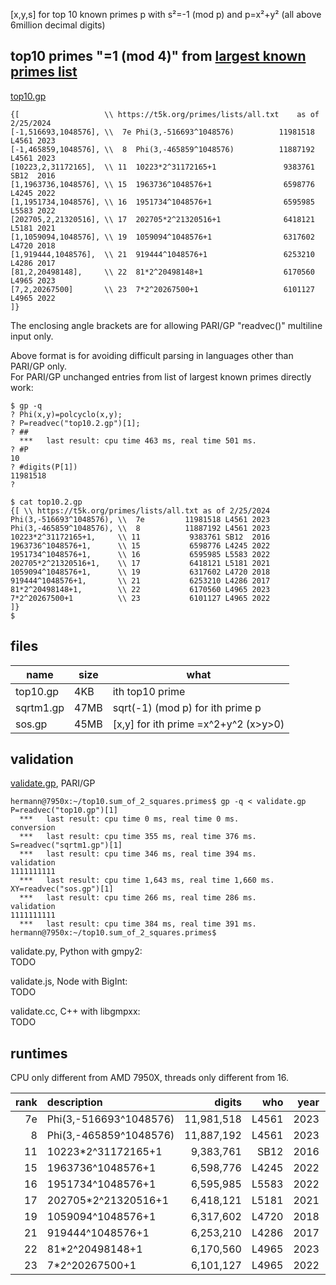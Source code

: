 [x,y,s] for top 10 known primes p with s²=-1 (mod p) and p=x²+y² (all above 6million decimal digits)

## top10 primes "=1 (mod 4)" from [largest known primes list](https://t5k.org/primes/lists/all.txt)
[top10.gp](top10.gp)  
```
{[                   \\ https://t5k.org/primes/lists/all.txt    as of 2/25/2024
[-1,516693,1048576], \\  7e Phi(3,-516693^1048576)          11981518 L4561 2023
[-1,465859,1048576], \\  8  Phi(3,-465859^1048576)          11887192 L4561 2023
[10223,2,31172165],  \\ 11  10223*2^31172165+1               9383761 SB12  2016
[1,1963736,1048576], \\ 15  1963736^1048576+1                6598776 L4245 2022
[1,1951734,1048576], \\ 16  1951734^1048576+1                6595985 L5583 2022
[202705,2,21320516], \\ 17  202705*2^21320516+1              6418121 L5181 2021
[1,1059094,1048576], \\ 19  1059094^1048576+1                6317602 L4720 2018
[1,919444,1048576],  \\ 21  919444^1048576+1                 6253210 L4286 2017
[81,2,20498148],     \\ 22  81*2^20498148+1                  6170560 L4965 2023
[7,2,20267500]       \\ 23  7*2^20267500+1                   6101127 L4965 2022
]}
```
The enclosing angle brackets are for allowing PARI/GP "readvec()" multiline input only.  

Above format is for avoiding difficult parsing in languages other than PARI/GP only.  
For PARI/GP unchanged entries from list of largest known primes directly work:
```
$ gp -q
? Phi(x,y)=polcyclo(x,y);
? P=readvec("top10.2.gp")[1];
? ##
  ***   last result: cpu time 463 ms, real time 501 ms.
? #P
10
? #digits(P[1])
11981518
? 

$ cat top10.2.gp 
{[ \\ https://t5k.org/primes/lists/all.txt as of 2/25/2024
Phi(3,-516693^1048576), \\  7e         11981518 L4561 2023
Phi(3,-465859^1048576), \\  8          11887192 L4561 2023
10223*2^31172165+1,     \\ 11           9383761 SB12  2016
1963736^1048576+1,      \\ 15           6598776 L4245 2022
1951734^1048576+1,      \\ 16           6595985 L5583 2022
202705*2^21320516+1,    \\ 17           6418121 L5181 2021
1059094^1048576+1,      \\ 19           6317602 L4720 2018
919444^1048576+1,       \\ 21           6253210 L4286 2017
81*2^20498148+1,        \\ 22           6170560 L4965 2023
7*2^20267500+1          \\ 23           6101127 L4965 2022
]}
$
```

## files

name|size|what
----|----|----
top10.gp|4KB|ith top10 prime
sqrtm1.gp|47MB|sqrt(-1) (mod p) for ith prime p
sos.gp|45MB|[x,y] for ith prime =x^2+y^2 (x>y>0)

## validation

[validate.gp](validate.gp), PARI/GP 
```
hermann@7950x:~/top10.sum_of_2_squares.primes$ gp -q < validate.gp 
P=readvec("top10.gp")[1]
  ***   last result: cpu time 0 ms, real time 0 ms.
conversion
  ***   last result: cpu time 355 ms, real time 376 ms.
S=readvec("sqrtm1.gp")[1]
  ***   last result: cpu time 346 ms, real time 394 ms.
validation
1111111111
  ***   last result: cpu time 1,643 ms, real time 1,660 ms.
XY=readvec("sos.gp")[1]
  ***   last result: cpu time 266 ms, real time 286 ms.
validation
1111111111
  ***   last result: cpu time 384 ms, real time 391 ms.
hermann@7950x:~/top10.sum_of_2_squares.primes$ 
```

validate.py, Python with gmpy2:  
TODO

validate.js, Node with BigInt:  
TODO

validate.cc, C++ with libgmpxx:  
TODO

## runtimes

CPU only different from AMD 7950X, threads only different from 16.

rank|description         |digits    |who  |year|runtime |threads|CPU
---:|:-------------------|---------:|----:|---:|-------:|------:|-----
7e|Phi(3,-516693^1048576)|11,981,518|L4561|2023|8.55d   |       |
 8|Phi(3,-465859^1048576)|11,887,192|L4561|2023|6.7d    |6      |7600X
11|10223*2^31172165+1    |9,383,761 |SB12 |2016|6:33:01h|       |
15|1963736^1048576+1     |6,598,776 |L4245|2022|—       |x^2+1
16|1951734^1048576+1     |6,595,985 |L5583|2022|—       |x^2+1
17|202705*2^21320516+1   |6,418,121 |L5181|2021|4:09:02h
19|1059094^1048576+1     |6,317,602 |L4720|2018|—       |x^2+1
21|919444^1048576+1      |6,253,210 |L4286|2017|—       |x^2+1
22|81*2^20498148+1       |6,170,560 |L4965|2023|—       |x^2+1
23|7*2^20267500+1        |6,101,127 |L4965|2022|1:59:20h|       |
